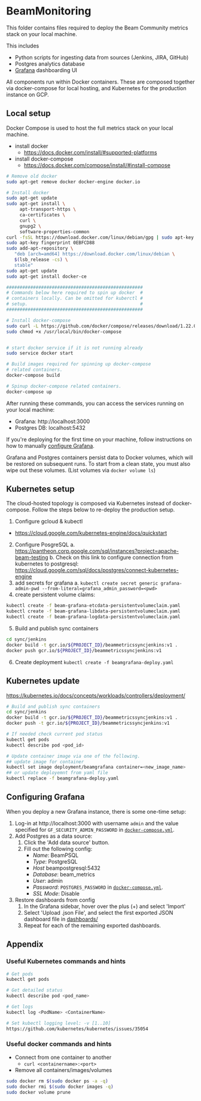 <!--
    Licensed to the Apache Software Foundation (ASF) under one
    or more contributor license agreements.  See the NOTICE file
    distributed with this work for additional information
    regarding copyright ownership.  The ASF licenses this file
    to you under the Apache License, Version 2.0 (the
    "License"); you may not use this file except in compliance
    with the License.  You may obtain a copy of the License at

      http://www.apache.org/licenses/LICENSE-2.0

    Unless required by applicable law or agreed to in writing,
    software distributed under the License is distributed on an
    "AS IS" BASIS, WITHOUT WARRANTIES OR CONDITIONS OF ANY
    KIND, either express or implied.  See the License for the
    specific language governing permissions and limitations
    under the License.
-->
# BeamMonitoring
This folder contains files required to deploy the Beam Community metrics stack
on your local machine.

This includes
* Python scripts for ingesting data from sources (Jenkins, JIRA,
  GitHub)
* Postgres analytics database
* [Grafana](https://grafana.com) dashboarding UI

All components run within Docker containers. These are composed together via
docker-compose for local hosting, and Kubernetes for the production instance on
GCP.

## Local setup

Docker Compose is used to host the full metrics stack on your local machine.

* install docker
    * https://docs.docker.com/install/#supported-platforms
* install docker-compose
    * https://docs.docker.com/compose/install/#install-compose

```sh
# Remove old docker
sudo apt-get remove docker docker-engine docker.io

# Install docker
sudo apt-get update
sudo apt-get install \
     apt-transport-https \
     ca-certificates \
     curl \
     gnupg2 \
     software-properties-common
curl -fsSL https://download.docker.com/linux/debian/gpg | sudo apt-key add -
sudo apt-key fingerprint 0EBFCD88
sudo add-apt-repository \
   "deb [arch=amd64] https://download.docker.com/linux/debian \
   $(lsb_release -cs) \
   stable"
sudo apt-get update
sudo apt-get install docker-ce

###################################################
# Commands below here required to spin up docker  #
# containers locally. Can be omitted for kuberctl #
# setup.                                          #
###################################################

# Install docker-compose
sudo curl -L https://github.com/docker/compose/releases/download/1.22.0/docker-compose-$(uname -s)-$(uname -m) -o /usr/local/bin/docker-compose
sudo chmod +x /usr/local/bin/docker-compose


# start docker service if it is not running already
sudo service docker start

# Build images required for spinning up docker-compose
# related containers.
docker-compose build

# Spinup docker-compose related containers.
docker-compose up
```

After running these commands, you can access the services running on your local
machine:

* Grafana: http://localhost:3000
* Postgres DB: localhost:5432

If you're deploying for the first time on your machine, follow instructions on
how to manually [configure Grafana](#configuring-grafana).

Grafana and Postgres containers persist data to Docker volumes, which will be
restored on subsequent runs. To start from a clean state, you must also wipe out
these volumes. (List volumes via `docker volume ls`)

## Kubernetes setup

The cloud-hosted topology is composed via Kubernetes instead of docker-compose.
Follow the steps below to re-deploy the production setup.

1. Configure gcloud & kubectl
  * https://cloud.google.com/kubernetes-engine/docs/quickstart
2. Configure PosgreSQL
    a. https://pantheon.corp.google.com/sql/instances?project=apache-beam-testing
    b. Check on this link to configure connection from kubernetes to postgresql: https://cloud.google.com/sql/docs/postgres/connect-kubernetes-engine
3. add secrets for grafana
    a. `kubectl create secret generic grafana-admin-pwd --from-literal=grafana_admin_password=<pwd>`
4. create persistent volume claims:
```sh
kubectl create -f beam-grafana-etcdata-persistentvolumeclaim.yaml
kubectl create -f beam-grafana-libdata-persistentvolumeclaim.yaml
kubectl create -f beam-grafana-logdata-persistentvolumeclaim.yaml
```
5. Build and publish sync containers
```sh
cd sync/jenkins
docker build -t gcr.io/${PROJECT_ID}/beammetricssyncjenkins:v1 .
docker push gcr.io/${PROJECT_ID}/beammetricssyncjenkins:v1
```
6. Create deployment `kubectl create -f beamgrafana-deploy.yaml`

## Kubernetes update
https://kubernetes.io/docs/concepts/workloads/controllers/deployment/

```sh
# Build and publish sync containers
cd sync/jenkins
docker build -t gcr.io/${PROJECT_ID}/beammetricssyncjenkins:v1 .
docker push -t gcr.io/${PROJECT_ID}/beammetricssyncjenkins:v1

# If needed check current pod status
kubectl get pods
kubectl describe pod <pod_id>

# Update container image via one of the following.
## update image for container 
kubectl set image deployment/beamgrafana container=<new_image_name>
## or update deployemnt from yaml file 
kubectl replace -f beamgrafana-deploy.yaml
```

## Configuring Grafana

When you deploy a new Grafana instance, there is some one-time setup:

1. Log-in at http://localhost:3000 with username `admin` and the value specified
  for `GF_SECURITY_ADMIN_PASSWORD` in
  [`docker-compose.yml`](docker-compose.yml).
1. Add Postgres as a data source:
    1. Click the 'Add data source' button.
    1. Fill out the following config:
        * *Name*: BeamPSQL
        * *Type*: PostgreSQL
        * *Host* beampostgresql:5432
        * *Database*: beam\_metrics
        * *User*: admin
        * *Password*: `POSTGRES_PASSWORD` in
          [`docker-compose.yml`](docker-compose.yml).
        * *SSL Mode*: Disable
1. Restore dashboards from config
    1. In the Grafana sidebar, hover over the plus (+) and select 'Import'
    1. Select 'Upload .json File', and select the first exported JSON dashboard
       file in [dashboards/](dashboards)
    1. Repeat for each of the remaining exported dashboards.

## Appendix

### Useful Kubernetes commands and hints
```sh
# Get pods
kubectl get pods

# Get detailed status
kubectl describe pod <pod_name>

# Get logs
kubectl log <PodName> <ContainerName>

# Set kubectl logging level: -v [1..10]
https://github.com/kubernetes/kubernetes/issues/35054
```

### Useful docker commands and hints
* Connect from one container to another
    * `curl <containername>:<port>`
* Remove all containers/images/volumes
```sh
sudo docker rm $(sudo docker ps -a -q)
sudo docker rmi $(sudo docker images -q)
sudo docker volume prune
```
